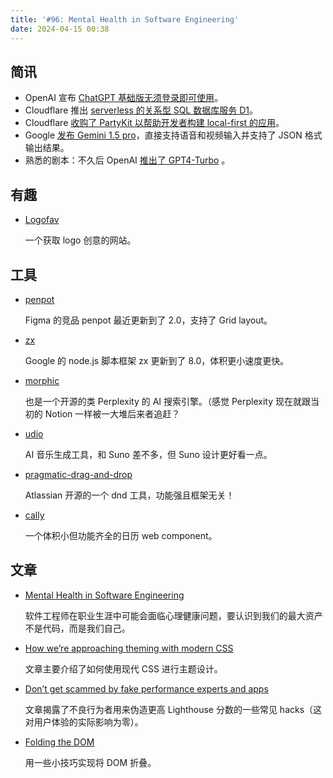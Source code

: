 ```yaml
---
title: '#96: Mental Health in Software Engineering'
date: 2024-04-15 00:38
---
```




## 简讯

- OpenAI 宣布 [ChatGPT 基础版无须登录即可使用](https://openai.com/blog/start-using-chatgpt-instantly)。
- Cloudflare 推出 [serverless 的关系型 SQL 数据库服务 D1](https://blog.cloudflare.com/building-d1-a-global-database)。
- Cloudflare [收购了 PartyKit 以帮助开发者构建 local-first 的应用](https://blog.cloudflare.com/cloudflare-acquires-partykit)。
- Google [发布 Gemini 1.5 pro](https://developers.googleblog.com/2024/04/gemini-15-pro-in-public-preview-with-new-features.html)，直接支持语音和视频输入并支持了 JSON 格式输出结果。
- 熟悉的剧本：不久后 OpenAI [推出了 GPT4-Turbo](https://platform.openai.com/docs/models/gpt-4-turbo-and-gpt-4) 。

## 有趣

- [Logofav](https://www.logofav.com/)
  
    一个获取 logo 创意的网站。
    

## 工具

- [penpot](https://penpot.app/penpot-2.0)
  
    Figma 的竞品 penpot 最近更新到了 2.0，支持了 Grid layout。
    
- [zx](https://github.com/google/zx/releases/tag/8.0.0)
  
    Google 的 node.js 脚本框架 zx 更新到了 8.0，体积更小速度更快。
    
- [morphic](https://github.com/miurla/morphic)
  
    也是一个开源的类 Perplexity 的 AI 搜索引擎。（感觉 Perplexity 现在就跟当初的 Notion 一样被一大堆后来者追赶？
    
- [udio](https://www.udio.com/)
  
    AI 音乐生成工具，和 Suno 差不多，但 Suno 设计更好看一点。
    
- [pragmatic-drag-and-drop](https://github.com/atlassian/pragmatic-drag-and-drop)
  
    Atlassian 开源的一个 dnd 工具，功能强且框架无关！
    
- [cally](https://github.com/WickyNilliams/cally)
  
    一个体积小但功能齐全的日历 web component。
    

## 文章

- [Mental Health in Software Engineering](https://vadimkravcenko.com/shorts/mental-health-in-software-engineering/)
  
    软件工程师在职业生涯中可能会面临心理健康问题，要认识到我们的最大资产不是代码，而是我们自己。
    
- [How we’re approaching theming with modern CSS](https://piccalil.li/blog/how-were-approaching-theming-with-modern-css/)
  
    文章主要介绍了如何使用现代 CSS 进行主题设计。
    
- [Don’t get scammed by fake performance experts and apps](https://performance.shopify.com/blogs/blog/don-t-get-scammed-by-fake-performance-experts-and-apps)
  
    文章揭露了不良行为者用来伪造更高 Lighthouse 分数的一些常见 hacks（这对用户体验的实际影响为零）。
    
- [Folding the DOM](https://www.joshwcomeau.com/react/folding-the-dom/)
  
    用一些小技巧实现将 DOM 折叠。